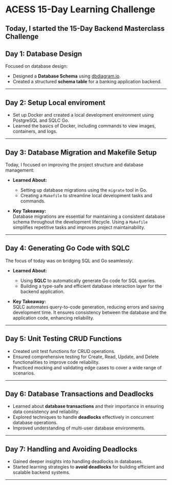 # ACESS 15-Day Learning Challenge

## Today, I started the **15-Day Backend Masterclass Challenge**


## Day 1: Database Design  

Focused on database design:  

- Designed a **Database Schema** using [dbdiagram.io](https://dbdiagram.io).  
- Created a structured **schema table** for a banking application backend.

---

## Day 2: Setup Local enviroment

 - Set up Docker and created a local development environment using PostgreSQL and SQLC Go.
 - Learned the basics of Docker, including commands to view images, containers, and logs.

---

## Day 3: Database Migration and Makefile Setup  
Today, I focused on improving the project structure and database management:  

- **Learned About:**  
  - Setting up database migrations using the `migrate` tool in Go.  
  - Creating a `Makefile` to streamline local development tasks and commands.  

- **Key Takeaway:**  
  Database migrations are essential for maintaining a consistent database schema throughout the development lifecycle. Using a `Makefile` simplifies repetitive tasks and improves project maintainability.  

---

## Day 4: Generating Go Code with SQLC  
The focus of today was on bridging SQL and Go seamlessly:  

- **Learned About:**  
  - Using **SQLC** to automatically generate Go code for SQL queries.  
  - Building a type-safe and efficient database interaction layer for the backend application.  

- **Key Takeaway:**  
  SQLC automates query-to-code generation, reducing errors and saving development time. It ensures consistency between the database and the application code, enhancing reliability.

---

## **Day 5: Unit Testing CRUD Functions**  
- Created unit test functions for CRUD operations.  
- Ensured comprehensive testing for Create, Read, Update, and Delete functionalities to improve code reliability.  
- Practiced mocking and validating edge cases to cover a wide range of scenarios.  

---

## **Day 6: Database Transactions and Deadlocks**  
- Learned about **database transactions** and their importance in ensuring data consistency and reliability.  
- Explored techniques to handle **deadlocks** effectively in concurrent database operations.  
- Improved understanding of multi-user database environments.  

---

## **Day 7: Handling and Avoiding Deadlocks**  
- Gained deeper insights into handling deadlocks in databases.  
- Started learning strategies to **avoid deadlocks** for building efficient and scalable backend systems.  

---

